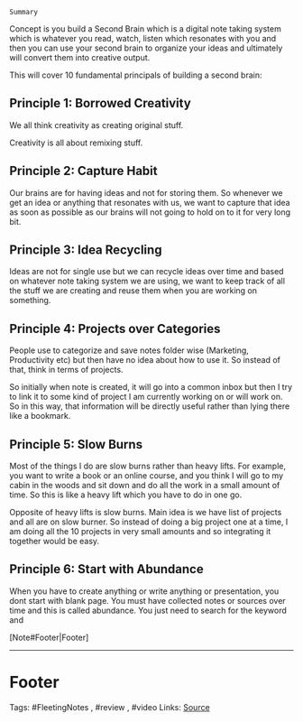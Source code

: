 `Summary`

Concept is you build a Second Brain which is a digital note taking system which is whatever you read, watch, listen which resonates with you and then you can use your second brain to organize your ideas and ultimately will convert them into creative output. 

This will cover 10 fundamental principals of building a second brain:

## Principle 1:  Borrowed Creativity
We all think creativity as creating original stuff.

Creativity is all about remixing stuff.

## Principle 2: Capture Habit
 Our brains are for having ideas and not for storing them. So whenever we get an idea or anything that resonates with us,  we want to capture that idea as soon as possible as our brains will not going to hold on to it for very long bit. 

## Principle 3: Idea Recycling
Ideas are not for single use but we can recycle ideas over time and based on whatever note taking system we are using, we want to keep track of all the stuff we are creating and reuse them when you are working on something.

## Principle 4: Projects over Categories
People use to categorize and save notes folder wise (Marketing, Productivity etc) but then have no idea about how to use it. So instead of that, think in terms of projects. 

So initially when note is created, it will go into a common inbox but then I try to link it to some kind of project I am currently working on or will work on. So in this way, that information will be directly useful rather than lying there like a bookmark.

## Principle 5:  Slow Burns
Most of the things I do are slow burns rather than heavy lifts. For example, you want to write a  book or an online course, and you think I will go to my cabin in the woods and sit down and do all the work in a small amount of time. So this is like a heavy lift which you have to do in one go. 

Opposite of heavy lifts is slow burns. Main idea is we have list of projects and all are on slow burner. So instead of doing a big project one at a time, I am doing all the 10 projects in very small amounts and so integrating it together would be easy. 

## Principle 6: Start with Abundance
 When you have to create anything or write anything or presentation, you dont start with blank page. You must have collected notes or sources over time and this is called abundance.  You just need to search for the keyword and  

[Note#Footer|Footer]

---
# Footer
Tags: #FleetingNotes , #review , #video
Links: 
[Source](https://www.youtube.com/watch?edufilter=NULL&v=OP3dA2GcAh8&t=76s&ab_channel=AliAbdaal)
<!--stackedit_data:
eyJoaXN0b3J5IjpbMTAzMzUzNzYxMCwxMDg1NTIyMTc4LC0xNj
EwNDg0NjY5XX0=
-->